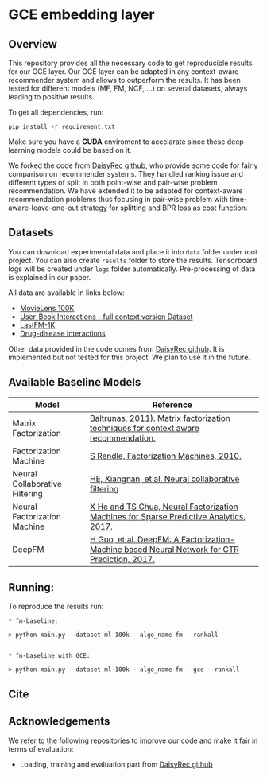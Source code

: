 # GCE embedding layer

## Overview

This repository provides all the necessary code to get reproducible results for our GCE layer. Our GCE layer can be adapted in any context-aware recommender system and allows to outperform the results. It has been tested for different models (MF, FM, NCF, ...) on several datasets, always leading to positive results.

To get all dependencies, run:

    pip install -r requirement.txt

Make sure you have a **CUDA** enviroment to accelarate since these deep-learning models could be based on it. 

We forked the code from [DaisyRec github](https://github.com/AmazingDD/daisyRec), who provide some code for fairly comparison on recommender systems. They handled ranking issue and different types of split in both point-wise and pair-wise problem recommendation. We have extended it to be adapted for context-aware recommendation problems thus focusing in pair-wise problem with time-aware-leave-one-out strategy for splitting and BPR loss as cost function.


## Datasets

You can download experimental data and place it into `data` folder under root project. You can also create `results` folder to store the results. Tensorboard logs will be created under `logs` folder automatically. Pre-processing of data is explained in our paper.

All data are available in links below: 

  - [MovieLens 100K](https://grouplens.org/datasets/movielens/100k/)
  - [User-Book Interactions - full context version Dataset](https://sites.google.com/eng.ucsd.edu/ucsdbookgraph/shelves)
  - [LastFM-1K](http://ocelma.net/MusicRecommendationDataset/lastfm-1K.html)
  - [Drug-disease Interactions](https://github.com/luoyunan/DTINet/tree/master/data)
  
  
Other data provided in the code comes from [DaisyRec github](https://github.com/AmazingDD/daisyRec). It is implemented but not tested for this project. We plan to use it in the future.

## Available Baseline Models

| Model | Reference |
|-------|-----------|
| Matrix Factorization | [Baltrunas, 2011). Matrix factorization techniques for context aware recommendation.](https://www.researchgate.net/profile/Bernd-Ludwig/publication/221140971_Matrix_factorization_techniques_for_context_aware_recommendation/links/0deec52b992aa0ec52000000/Matrix-factorization-techniques-for-context-aware-recommendation.pdf) |
| Factorization Machine | [S Rendle, Factorization Machines, 2010.](https://www.csie.ntu.edu.tw/~b97053/paper/Rendle2010FM.pdf) |
| Neural Collaborative Filtering | [HE, Xiangnan, et al. Neural collaborative filtering](https://arxiv.org/abs/1905.08108)
| Neural Factorization Machine | [X He and TS Chua, Neural Factorization Machines for Sparse Predictive Analytics, 2017.](https://arxiv.org/abs/1708.05027) |
| DeepFM | [H Guo, et al. DeepFM: A Factorization-Machine based Neural Network for CTR Prediction, 2017.](https://arxiv.org/abs/1703.04247) |


## Running:

To reproduce the results run:

    * fm-baseline:

	> python main.py --dataset ml-100k --algo_name fm --rankall


    * fm-baseline with GCE: 

	> python main.py --dataset ml-100k --algo_name fm --gce --rankall



## Cite

## Acknowledgements

We refer to the following repositories to improve our code and make it fair in terms of evaluation:

 - Loading, training and evaluation part from [DaisyRec github](https://github.com/AmazingDD/daisyRec)
